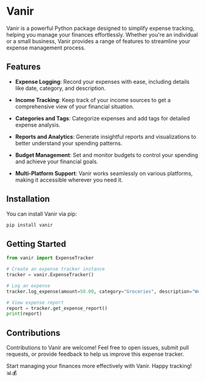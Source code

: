 # Vanir

Vanir is a powerful Python package designed to simplify expense tracking, helping you manage your finances effortlessly. Whether you're an individual or a small business, Vanir provides a range of features to streamline your expense management process.

## Features

- **Expense Logging**: Record your expenses with ease, including details like date, category, and description.

- **Income Tracking**: Keep track of your income sources to get a comprehensive view of your financial situation.

- **Categories and Tags**: Categorize expenses and add tags for detailed expense analysis.

- **Reports and Analytics**: Generate insightful reports and visualizations to better understand your spending patterns.

- **Budget Management**: Set and monitor budgets to control your spending and achieve your financial goals.

- **Multi-Platform Support**: Vanir works seamlessly on various platforms, making it accessible wherever you need it.

## Installation

You can install Vanir via pip:

```bash
pip install vanir
```

## Getting Started

```python
from vanir import ExpenseTracker

# Create an expense tracker instance
tracker = vanir.ExpenseTracker()

# Log an expense
tracker.log_expense(amount=50.00, category="Groceries", description="Weekly grocery shopping")

# View expense report
report = tracker.get_expense_report()
print(report)
```

## Contributions

Contributions to Vanir are welcome! Feel free to open issues, submit pull requests, or provide feedback to help us improve this expense tracker.

Start managing your finances more effectively with Vanir. Happy tracking! 📊💰
